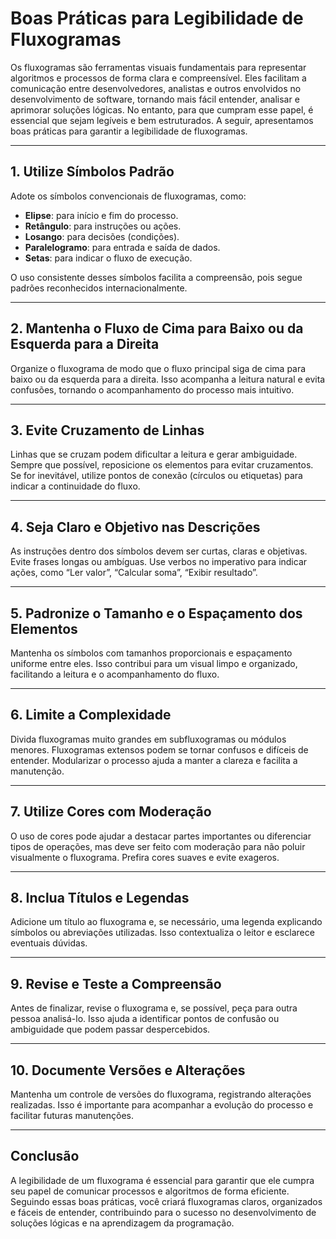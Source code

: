 
# Boas Práticas para Legibilidade de Fluxogramas

Os fluxogramas são ferramentas visuais fundamentais para representar algoritmos e processos de forma clara e compreensível. Eles facilitam a comunicação entre desenvolvedores, analistas e outros envolvidos no desenvolvimento de software, tornando mais fácil entender, analisar e aprimorar soluções lógicas. No entanto, para que cumpram esse papel, é essencial que sejam legíveis e bem estruturados. A seguir, apresentamos boas práticas para garantir a legibilidade de fluxogramas.

---

## 1. **Utilize Símbolos Padrão**

Adote os símbolos convencionais de fluxogramas, como:

- **Elipse**: para início e fim do processo.
- **Retângulo**: para instruções ou ações.
- **Losango**: para decisões (condições).
- **Paralelogramo**: para entrada e saída de dados.
- **Setas**: para indicar o fluxo de execução.

O uso consistente desses símbolos facilita a compreensão, pois segue padrões reconhecidos internacionalmente.

---

## 2. **Mantenha o Fluxo de Cima para Baixo ou da Esquerda para a Direita**

Organize o fluxograma de modo que o fluxo principal siga de cima para baixo ou da esquerda para a direita. Isso acompanha a leitura natural e evita confusões, tornando o acompanhamento do processo mais intuitivo.

---

## 3. **Evite Cruzamento de Linhas**

Linhas que se cruzam podem dificultar a leitura e gerar ambiguidade. Sempre que possível, reposicione os elementos para evitar cruzamentos. Se for inevitável, utilize pontos de conexão (círculos ou etiquetas) para indicar a continuidade do fluxo.

---

## 4. **Seja Claro e Objetivo nas Descrições**

As instruções dentro dos símbolos devem ser curtas, claras e objetivas. Evite frases longas ou ambíguas. Use verbos no imperativo para indicar ações, como “Ler valor”, “Calcular soma”, “Exibir resultado”.

---

## 5. **Padronize o Tamanho e o Espaçamento dos Elementos**

Mantenha os símbolos com tamanhos proporcionais e espaçamento uniforme entre eles. Isso contribui para um visual limpo e organizado, facilitando a leitura e o acompanhamento do fluxo.

---

## 6. **Limite a Complexidade**

Divida fluxogramas muito grandes em subfluxogramas ou módulos menores. Fluxogramas extensos podem se tornar confusos e difíceis de entender. Modularizar o processo ajuda a manter a clareza e facilita a manutenção.

---

## 7. **Utilize Cores com Moderação**

O uso de cores pode ajudar a destacar partes importantes ou diferenciar tipos de operações, mas deve ser feito com moderação para não poluir visualmente o fluxograma. Prefira cores suaves e evite exageros.

---

## 8. **Inclua Títulos e Legendas**

Adicione um título ao fluxograma e, se necessário, uma legenda explicando símbolos ou abreviações utilizadas. Isso contextualiza o leitor e esclarece eventuais dúvidas.

---

## 9. **Revise e Teste a Compreensão**

Antes de finalizar, revise o fluxograma e, se possível, peça para outra pessoa analisá-lo. Isso ajuda a identificar pontos de confusão ou ambiguidade que podem passar despercebidos.

---

## 10. **Documente Versões e Alterações**

Mantenha um controle de versões do fluxograma, registrando alterações realizadas. Isso é importante para acompanhar a evolução do processo e facilitar futuras manutenções.

---

## **Conclusão**

A legibilidade de um fluxograma é essencial para garantir que ele cumpra seu papel de comunicar processos e algoritmos de forma eficiente. Seguindo essas boas práticas, você criará fluxogramas claros, organizados e fáceis de entender, contribuindo para o sucesso no desenvolvimento de soluções lógicas e na aprendizagem da programação.
```
